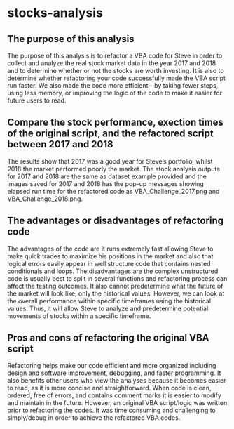 # stocks-analysis
## The purpose of this analysis
The purpose of this analysis is to refactor a VBA code for Steve in order to collect and analyze the real stock market data in the year 2017 and 2018 and to determine whether or not the stocks are worth investing. It is also to determine whether refactoring your code successfully made the VBA script run faster. We also made the code more efficient—by taking fewer steps, using less memory, or improving the logic of the code to make it easier for future users to read.

## Compare the stock performance, exection times of the original script, and the refactored script between 2017 and 2018
The results show that 2017 was a good year for Steve’s portfolio, whilst 2018 the market performed poorly the market. The stock analysis outputs for 2017 and 2018 are the same as dataset example provided and the images saved for 2017 and 2018 has the pop-up messages showing elapsed run time for the refactored code as VBA_Challenge_2017.png and VBA_Challenge_2018.png. 

## The advantages or disadvantages of refactoring code
The advantages of the code are it runs extremely fast allowing Steve to make quick trades to maximize his positions in the market and also that logical errors easily appear in well structure code that contains nested conditionals and loops. The disadvantages are the complex unstructured code is usually best to split in several functions and refactoring process can affect the testing outcomes. It also cannot predetermine what the future of the market will look like, only the historical values. However, we can look at the overall performance within specific timeframes using the historical values. Thus, it will allow Steve to analyze and predetermine potential movements of stocks within a specific timeframe.

## Pros and cons of refactoring the original VBA script
Refactoring helps make our code efficient and more organized including design and software improvement, debugging, and faster programming. It also benefits other users who view the analyses because it becomes easier to read, as it is more concise and straightforward. When code is clean, ordered, free of errors, and contains comment marks it is easier to modify and maintain in the future. However, an original VBA script/logic was written prior to refactoring the codes. It was time consuming and challenging to simply/debug in order to achieve the refactored VBA codes.

